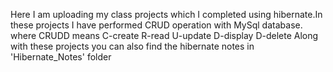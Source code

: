 Here I am uploading my class projects which I completed using hibernate.In these projects I have performed CRUD operation with MySql database. where CRUDD means C-create R-read U-update D-display D-delete Along with these projects you can also find the hibernate notes in 'Hibernate_Notes' folder
